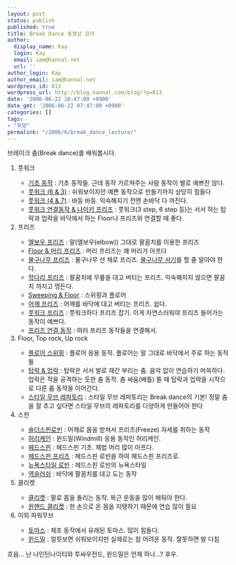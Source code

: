 ```yaml
---
layout: post
status: publish
published: true
title: Break Dance 동영상 강의
author:
  display_name: Kay
  login: Kay
  email: iam@hannal.net
  url: ''
author_login: Kay
author_email: iam@hannal.net
wordpress_id: 813
wordpress_url: http://blog.hannal.com/blog/?p=813
date: '2006-06-22 16:47:00 +0900'
date_gmt: '2006-06-22 07:47:00 +0900'
categories: []
tags:
- "희망"
permalink: "/2006/6/break_dance_lecture/"
---
```

<p>브레이크 춤(Break dance)를 배워봅시다.</p>
<ol>
<li>풋워크</li>
<ul>
<li><a href="http://www.ietn.co.kr/2006/entertainment/view.php?code=0126&idx=5332">기초 동작</a> : 기초 동작들. 근데 동작 가르쳐주는 사람 동작이 별로 예쁘진 않다.</li>
<li><a href="http://www.ietn.co.kr/2006/entertainment/view.php?code=0126&idx=5477">풋워크 (6 & 3)</a> : 쉬워보이지만 예쁜 동작으로 만들기까지 상당히 힘들다</li>
<li><a href="http://www.ietn.co.kr/2006/entertainment/view.php?code=0126&idx=5629">풋워크 (4 & 7)</a> : 바둥 바둥. 익숙해지기 전엔 손바닥 다 까진다.</li>
<li><a href="http://www.ietn.co.kr/2006/entertainment/view.php?code=0126&idx=6068">풋워크 연결동작 & 나이키 프리즈</a> : 풋워크(3 step, 6 step 등)는 서서 하는 탑락과 업락을 바닥에서 하는 Floor나 프리즈와 연결할 때 좋다.</li>
</ul>
<li>프리즈</li>
<ul>
<li><a href="http://www.ietn.co.kr/2006/entertainment/view.php?code=0126&idx=6213">엘보우 프리즈</a> : 말(엘보우(elbow)) 그대로 팔꿈치를 이용한 프리즈</li>
<li><a href="http://www.ietn.co.kr/2006/entertainment/view.php?code=0126&idx=5925">Floor & 머리 프리즈</a> : 머리 프리즈는 꽤 머리가 아프다</li>
<li><a href="http://www.ietn.co.kr/2006/entertainment/view.php?code=0126&idx=8080">물구나무 프리즈</a> : 물구나무 선 채로 프리즈. <a href="http://blog.hannal.com/stand_on_head_01/">물구나무 서기</a>를 할 줄 알아야 한다.</li>
<li><a href="http://www.ietn.co.kr/2006/entertainment/view.php?code=0126&idx=7952">학다리 프리즈</a> : 팔꿈치에 무릎을 대고 버티는 프리즈. 익숙해지지 않으면 팔꿈치 까지고 멍든다.</li>
<li><a href="http://www.ietn.co.kr/2006/entertainment/view.php?code=0126&idx=7060">Sweeping & Floor</a> : 스위핑과 플로어</li>
<li><a href="http://www.ietn.co.kr/2006/entertainment/view.php?code=0126&idx=6798">어깨 프리즈</a> : 어깨를 바닥에 대고 버티는 프리즈. 쉽다.</li>
<li><a href="http://www.ietn.co.kr/2006/entertainment/view.php?code=0126&idx=6657">풋워크 프리즈</a> : 풋워크하다 프리즈 잡기. 이게 자연스러워야 프리즈 들어가는 동작이 예쁘다.</li>
<li><a href="http://www.ietn.co.kr/2006/entertainment/view.php?code=0126&idx=7167">프리즈 연결 동작</a> : 여러 프리즈 동작들을 연결해서.</li>
</ul>
<li>Floor, Top rock, Up rock</li>
<ul>
<li><a href="http://www.ietn.co.kr/2006/entertainment/view.php?code=0126&idx=6920">플로어 스위핑</a> : 플로어 응용 동작. 플로어는 말 그대로 바닥에서 주로 하는 동작들
	</li>
<li><a href="http://www.ietn.co.kr/2006/entertainment/view.php?code=0126&idx=6364">탑락 & 업락</a> : 탑락은 서서 발로 재간 부리는 춤. 음악 없이 연습하기 머쓱하다. 업락은 적을 공격하는 듯한 춤 동작. 춤 싸움(배틀) 뜰 때 탑락과 업락을 시작으로 다른 춤 동작을 이어간다.</li>
<li><a href="http://www.ietn.co.kr/2006/entertainment/view.php?code=0126&idx=5769">스타일 무브 레파토리</a> : 스타일 무브 레파토리는 Break dance의 기본! 정말 춤을 잘 추고 싶다면 스타일 무브의 레파토리를 다양하게 만들어야 한다</li>
</ul>
<li>스핀</li>
<ul>
<li><a href="http://www.ietn.co.kr/2006/entertainment/view.php?code=0126&idx=8693">숄더스핀로빈</a> : 어깨로 몸을 받쳐서 프리즈(Freeze) 자세를 취하는 동작</li>
<li><a href="http://www.ietn.co.kr/2006/entertainment/view.php?code=0126&idx=8575">허리케인</a> : 윈드밀(Windmill) 응용 동작인 허리케인.</li>
<li><a href="http://www.ietn.co.kr/2006/entertainment/view.php?code=0126&idx=7802">헤드스핀</a> : 헤드스핀 기초. 제법 머리 많이 아프다.</li>
<li><a href="http://www.ietn.co.kr/2006/entertainment/view.php?code=0126&idx=8205">헤드스핀 프리즈</a> : 헤드스핀 로빈을 하여 헤드스핀 프리즈로.</li>
<li><a href="http://www.ietn.co.kr/2006/entertainment/view.php?code=0126&idx=8451">뉴욕스타일 로빈</a> : 헤드스핀 로빈의 뉴욕스타일</li>
<li><a href="http://www.ietn.co.kr/2006/entertainment/view.php?code=0126&idx=8327">역슬러쉬</a> : 바닥에 팔꿈치를 대고 도는 동작</li>
</ul>
<li>클리켓</li>
<ul>
<li><a href="http://www.ietn.co.kr/2006/entertainment/view.php?code=0126&idx=7299">클리켓</a> : 팔로 몸을 돌리는 동작. 복근 운동을 많이 해둬야 한다.</li>
<li><a href="http://www.ietn.co.kr/2006/entertainment/view.php?code=0126&idx=7679">원핸드 클리켓</a> : 한 손으로 온 몸을 지탱하기 때문에 연습 많이 필요</li>
</ul>
<li>이외 파워무브</li>
<ul>
<li><a href="http://www.ietn.co.kr/2006/entertainment/view.php?code=0126&idx=7436">토마스</a> : 체조 동작에서 유래된 토마스. 많이 힘들다.</li>
<li><a href="http://www.ietn.co.kr/2006/entertainment/view.php?code=0126&idx=6515">윈드밀</a> : 얼핏보면 쉬워보이지만 실제로는 참 어려운 동작. 잘못하면 발 다침</li>
</ul>
</ol>
<p>흐음... 난 나인틴나이티와 투싸우전드, 윈드밀은 언제 하나...? 후우.</p>

